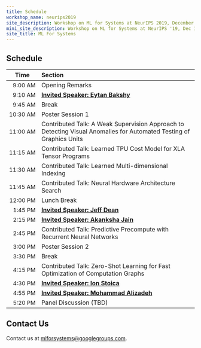 ```yaml
---
title: Schedule
workshop_name: neurips2019
site_description: Workshop on ML for Systems at NeurIPS 2019, December 13th or 14th, 8:30AM-6:00PM
mini_site_description: Workshop on ML for Systems at NeurIPS '19, Dec 13th or 14th, 8:30AM-6PM
site_title: ML For Systems
---
```


<div class="schedule_section">
  <div class="inner clearfix">
    <section class="main-content">
      <h2>Schedule</h2>
      <table class="schedule-table">
        <thead>
          <tr>
            <th style="text-align: center; white-space: nowrap;">Time</th>
            <th style="text-align: left">Section</th>
          </tr>
        </thead>
        <tbody>
          <tr>
            <td style="text-align: right; white-space: nowrap; font-size: 15px;">9:00 AM</td>
            <td style="text-align: left">Opening Remarks</td>
          </tr>
          <tr>
            <td style="text-align: right; white-space: nowrap; font-size: 15px;">9:10 AM</td>
            <td style="text-align: left"><a href="#bakshy_talk"><b>Invited Speaker: Eytan Bakshy</b><br/><i></i></a></td>
          </tr>
          <tr>
            <td style="text-align: right; white-space: nowrap; font-size: 15px;">9:45 AM</td>
            <td style="text-align: left">Break<br/></td>
          </tr>
          <tr>
            <td style="text-align: right; white-space: nowrap; font-size: 15px;">10:30 AM</td>
            <td style="text-align: left">Poster Session 1<br/></td>
          </tr>
          <tr>
            <td style="text-align: right; white-space: nowrap; font-size: 15px;">11:00 AM</td>
            <td style="text-align: left">Contributed Talk: A Weak Supervision Approach to Detecting Visual Anomalies for Automated Testing of Graphics Units<br/><i></i></td>
          </tr>
          <tr>
            <td style="text-align: right; white-space: nowrap; font-size: 15px;">11:15 AM</td>
            <td style="text-align: left">Contributed Talk: Learned TPU Cost Model for XLA Tensor Programs</td>
          </tr>
          <tr>
            <td style="text-align: right; white-space: nowrap; font-size: 15px;">11:30 AM</td>
            <td style="text-align: left">Contributed Talk: Learned Multi-dimensional Indexing<br/><i></i></td>
          </tr>
          <tr>
            <td style="text-align: right; white-space: nowrap; font-size: 15px;">11:45 AM</td>
            <td style="text-align: left">Contributed Talk: Neural Hardware Architecture Search<br/><i></i></td>
          </tr>
          <tr>
            <td style="text-align: right; white-space: nowrap; font-size: 15px;">12:00 PM</td>
            <td style="text-align: left">Lunch Break</td>
          </tr>
          <tr>
            <td style="text-align: right; white-space: nowrap; font-size: 15px;">1:45 PM</td>
            <td style="text-align: left"><a href="#dean_talk"><b>Invited Speaker: Jeff Dean</b><br/><i></i></a></td>
          </tr>
          <tr>
            <td style="text-align: right; white-space: nowrap; font-size: 15px;">2:15 PM</td>
            <td style="text-align: left"><a href="#jain_talk"><b>Invited Speaker: Akanksha Jain</b><br/><i></i></a></td>
          </tr>
          <tr>
            <td style="text-align: right; white-space: nowrap; font-size: 15px;">2:45 PM</td>
            <td style="text-align: left">Contributed Talk: Predictive Precompute with Recurrent Neural Networks</td>
          </tr>
          <tr>
            <td style="text-align: right; white-space: nowrap; font-size: 15px;">3:00 PM</td>
            <td style="text-align: left">Poster Session 2<br/></td>
          </tr>
          <tr>
            <td style="text-align: right; white-space: nowrap; font-size: 15px;">3:30 PM</td>
            <td style="text-align: left">Break<br/><i></i></td>
          </tr>
          <tr>
            <td style="text-align: right; white-space: nowrap; font-size: 15px;">4:15 PM</td>
            <td style="text-align: left">Contributed Talk: Zero-Shot Learning for Fast Optimization of Computation Graphs<br/></td>
          </tr>
          <tr>
            <td style="text-align: right; white-space: nowrap; font-size: 15px;">4:30 PM</td>
            <td style="text-align: left"><a href="#stoica_talk"><b>Invited Speaker: Ion Stoica</b><br/><i></i></a></td>
          </tr>
          <tr>
            <td style="text-align: right; white-space: nowrap; font-size: 15px;">4:55 PM</td>
            <td style="text-align: left"><a href="#alizadeh_talk"><b>Invited Speaker: Mohammad Alizadeh</b><br/><i></i></a></td>
          </tr>
          <tr>
            <td style="text-align: right; white-space: nowrap; font-size: 15px;">5:20 PM</td>
            <td style="text-align: left">Panel Discussion (TBD)</td>
          </tr>
        </tbody>
      </table>
    </section>
  </div>
</div>
<div class="contact-us-section">
    <div class="inner clearfix">
        <section class="main-content">
            <h2>Contact Us</h2>
            <p>
                Contact us at <a href="mailto:mlforsystems@googlegroups.com">mlforsystems@googlegroups.com</a>.
            </p>
        </section>
    </div>
</div>
